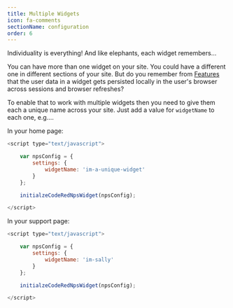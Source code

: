 ```yaml
---
title: Multiple Widgets
icon: fa-comments
sectionName: configuration
order: 6
---
```


Individuality is everything! And like elephants, each widget remembers...

You can have more than one widget on your site. You could have a different one in different sections of your site. But do you remember from [Features](index.html#features) that the user data in a widget gets persisted locally in the user's browser across sessions and browser refreshes?

To enable that to work with multiple widgets then you need to give them each a unique name across your site. Just add a value for `widgetName` to each one, e.g....

In your home page:

```js
<script type="text/javascript">

    var npsConfig = {
	    settings: {
			widgetName: 'im-a-unique-widget'
		}
    };

    initialzeCodeRedNpsWidget(npsConfig);

</script>
```

In your support page:

```js
<script type="text/javascript">

    var npsConfig = {
	    settings: {
			widgetName: 'im-sally'
		}
    };

    initialzeCodeRedNpsWidget(npsConfig);

</script>
```
